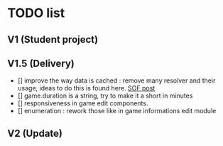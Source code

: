 # TODO list

## V1 (Student project)

## V1.5 (Delivery)
- [] improve the way data is cached : remove many resolver and their usage, ideas to do this is found here. [SOF post](https://stackoverflow.com/questions/48640721/angular-resolver-not-updating-or-refetching-data-despite-runguardsandresolvers)
- [] game.duration is a string, try to make it a short in minutes 
- [] responsiveness in game edit components.
- [] enumeration : rework those like in game informations edit module

## V2 (Update)
